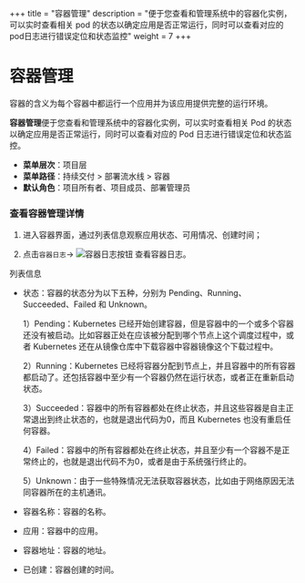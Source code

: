 ﻿+++
title = "容器管理"
description = "便于您查看和管理系统中的容器化实例，可以实时查看相关 pod 的状态以确定应用是否正常运行，同时可以查看对应的 pod日志进行错误定位和状态监控"
weight = 7
+++


# 容器管理

容器的含义为每个容器中都运行一个应用并为该应用提供完整的运行环境。

**容器管理**便于您查看和管理系统中的容器化实例，可以实时查看相关 Pod 的状态以确定应用是否正常运行，同时可以查看对应的 Pod 日志进行错误定位和状态监控。

  - **菜单层次**：项目层
  - **菜单路径**：持续交付 > 部署流水线 > 容器
  - **默认角色**：项目所有者、项目成员、部署管理员

### 查看容器管理详情

 1. 进入容器界面，通过列表信息观察应用状态、可用情况、创建时间；

 1. 点击`容器日志`→ ![容器日志按钮](/docs/user-guide/deployment-pipeline/image/container_log_button.png) 查看容器日志。

列表信息

 - 状态：容器的状态分为以下五种，分别为 Pending、Running、Succeeded、Failed 和 Unknown。

    1）Pending：Kubernetes 已经开始创建容器，但是容器中的一个或多个容器还没有被启动。比如容器正处在应该被分配到哪个节点上这个调度过程中，或者 Kubernetes 还在从镜像仓库中下载容器中容器镜像这个下载过程中。

    2）Running：Kubernetes 已经将容器分配到节点上，并且容器中的所有容器都启动了。还包括容器中至少有一个容器仍然在运行状态，或者正在重新启动状态。

    3）Succeeded：容器中的所有容器都处在终止状态，并且这些容器是自主正常退出到终止状态的，也就是退出代码为0，而且 Kubernetes 也没有重启任何容器。

    4）Failed：容器中的所有容器都处在终止状态，并且至少有一个容器不是正常终止的，也就是退出代码不为0，或者是由于系统强行终止的。

    5）Unknown：由于一些特殊情况无法获取容器状态，比如由于网络原因无法同容器所在的主机通讯。

 - 容器名称：容器的名称。
 - 应用：容器中的应用。
 - 容器地址：容器的地址。
 - 已创建：容器创建的时间。